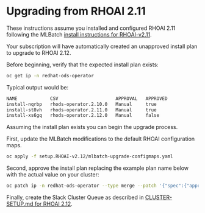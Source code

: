 # Upgrading from RHOAI 2.11

These instructions assume you installed and configured RHOAI 2.11 following
the MLBatch [install instructions for RHOAI-v2.11](../setup.RHOAI-v2.11/CLUSTER-SETUP.md).

Your subscription will have automatically created an unapproved
install plan to upgrade to RHOAI 2.12.

Before beginning, verify that the expected install plan exists:
```sh
oc get ip -n redhat-ods-operator
```
Typical output would be:
```sh
NAME            CSV                     APPROVAL   APPROVED
install-nqrbp   rhods-operator.2.10.0   Manual     true
install-st8vh   rhods-operator.2.11.0   Manual     true
install-xs6gq   rhods-operator.2.12.0   Manual     false
```

Assuming the install plan exists you can begin the upgrade process.

First, update the MLBatch modifications to the default RHOAI configuration maps.
```sh
oc apply -f setup.RHOAI-v2.12/mlbatch-upgrade-configmaps.yaml
```

Second, approve the install plan replacing the example plan name below with the actual
value on your cluster:
```sh
oc patch ip -n redhat-ods-operator --type merge --patch '{"spec":{"approved":true}}' install-st8vh
```

Finally, create the Slack Cluster Queue as described in [CLUSTER-SETUP.md for RHOAI 2.12](./CLUSTER-SETUP.md#Slack-Cluster-Queue).